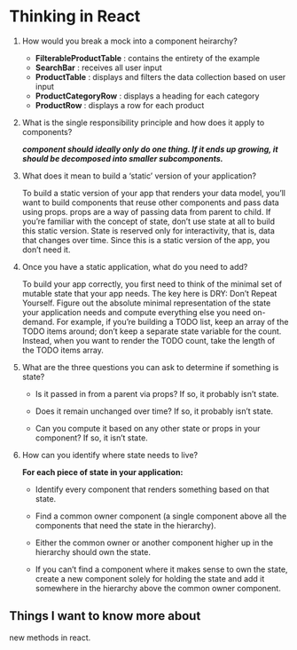 # Thinking in React

1. How would you break a mock into a component heirarchy?

    - **FilterableProductTable** : contains the entirety of the example
    - **SearchBar** : receives all user input
    - **ProductTable** : displays and filters the data collection based on user input
    - **ProductCategoryRow** : displays a heading for each category
    - **ProductRow** : displays a row for each product

2. What is the single responsibility principle and how does it apply to components?

    ***component should ideally only do one thing. If it ends up growing, it should be decomposed into smaller subcomponents.***

3. What does it mean to build a ‘static’ version of your application?

    To build a static version of your app that renders your data model, you’ll want to build components that reuse other components and pass data using props. props are a way of passing data from parent to child. If you’re familiar with the concept of state, don’t use state at all to build this static version. State is reserved only for interactivity, that is, data that changes over time. Since this is a static version of the app, you don’t need it.

4. Once you have a static application, what do you need to add?

    To build your app correctly, you first need to think of the minimal set of mutable state that your app needs. The key here is DRY: Don’t Repeat Yourself. Figure out the absolute minimal representation of the state your application needs and compute everything else you need on-demand. For example, if you’re building a TODO list, keep an array of the TODO items around; don’t keep a separate state variable for the count. Instead, when you want to render the TODO count, take the length of the TODO items array.

5. What are the three questions you can ask to determine if something is state?

    - Is it passed in from a parent via props? If so, it probably isn’t state.

    - Does it remain unchanged over time? If so, it probably isn’t state.

    - Can you compute it based on any other state or props in your component? If so, it isn’t state.

6. How can you identify where state needs to live?

    **For each piece of state in your application:**

    - Identify every component that renders something based on that state.

    - Find a common owner component (a single component above all the components that need the state in the hierarchy).

    - Either the common owner or another component higher up in the hierarchy should own the state.

    - If you can’t find a component where it makes sense to own the state, create a new component solely for holding the state and add it somewhere in the hierarchy above the common owner component.

## Things I want to know more about

new methods in react.
